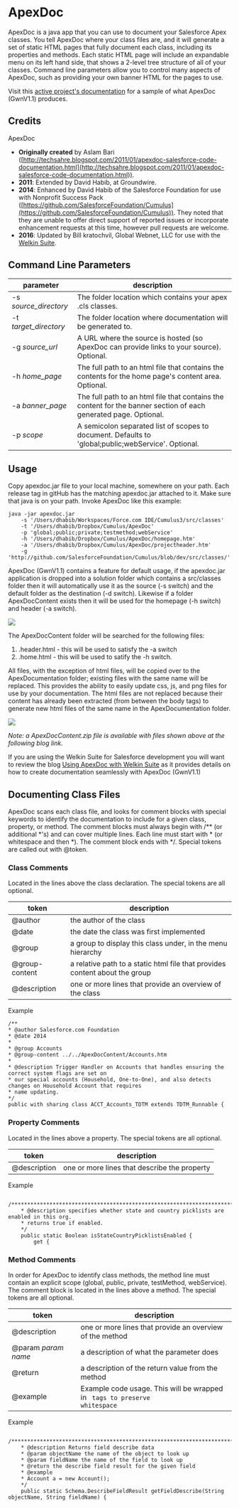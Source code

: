 ApexDoc
=======

ApexDoc is a java app that you can use to document your Salesforce Apex classes.  You tell ApexDoc where your class files are, and it will generate a set of static HTML pages that fully document each class, including its properties and methods.  Each static HTML page will include an expandable menu on its left hand side, that shows a 2-level tree structure of all of your classes.  Command line parameters allow you to control many aspects of ApexDoc, such as providing your own banner HTML for the pages to use.

Visit this [active project's documentation](https://billkrat.github.io/CPT/ApexDocumentation/) for a sample of what ApexDoc (GwnV1.1) produces.

## Credits
ApexDoc 


- **Originally created** by Aslam Bari ([http://techsahre.blogspot.com/2011/01/apexdoc-salesforce-code-documentation.html](http://techsahre.blogspot.com/2011/01/apexdoc-salesforce-code-documentation.html)).  
- **2011**: Extended by David Habib, at Groundwire.  
- **2014**: Enhanced by David Habib of the Salesforce Foundation for use with Nonprofit Success Pack ([https://github.com/SalesforceFoundation/Cumulus](https://github.com/SalesforceFoundation/Cumulus)). They noted that they are unable to offer direct support of reported issues or incorporate enhancement requests at this time, however pull requests are welcome.
- **2016**: Updated by Bill kratochvil, Global Webnet, LLC for use with the [Welkin Suite](https://welkinsuite.com/).
 

## Command Line Parameters
| parameter | description |
|-------------------------- | ---------------------|
| -s *source_directory* | The folder location which contains your apex .cls classes.|
| -t *target_directory* | The folder location where documentation will be generated to.|
| -g *source_url* | A URL where the source is hosted (so ApexDoc can provide links to your source). Optional.|
| -h *home_page* | The full path to an html file that contains the contents for the home page's content area. Optional.|
| -a *banner_page* | The full path to an html file that contains the content for the banner section of each generated page. Optional.|
| -p *scope* | A semicolon separated list of scopes to document.  Defaults to 'global;public;webService'. Optional.|

## Usage
Copy apexdoc.jar file to your local machine, somewhere on your path.  Each release tag in gitHub has the matching apexdoc.jar attached to it.  Make sure that java is on your path.  Invoke ApexDoc like this example:
```
java -jar apexdoc.jar
    -s '/Users/dhabib/Workspaces/Force.com IDE/Cumulus3/src/classes'
    -t '/Users/dhabib/Dropbox/Cumulus/ApexDoc'
    -p 'global;public;private;testmethod;webService'
    -h '/Users/dhabib/Dropbox/Cumulus/ApexDoc/homepage.htm'
    -a '/Users/dhabib/Dropbox/Cumulus/ApexDoc/projectheader.htm'
    -g 'http://github.com/SalesforceFoundation/Cumulus/blob/dev/src/classes/'
```

ApexDoc (GwnV1.1) contains a feature for default usage, if the apexdoc.jar application is dropped into a solution folder which contains a src/classes folder then it will automatically use it as the source (-s switch) and the default folder as the destination (-d switch).   Likewise if a folder ApexDocContent exists then it will be used for the homepage (-h switch) and header (-a switch).  

![](http://www.global-webnet.com/Adventures/image.axd?picture=SolutionFolder.png)

The ApexDocContent folder will be searched for the following files:

1. .header.html - this will be used to satisfy the -a switch
2. .home.html - this will be used to satify the -h switch.

All files, with the exception of html files, will be copied over to the ApexDocumentation folder; existing files with the same name will be replaced.  This provides the ability to easily update css, js, and png files for use by your documentation.  The html files are not replaced because their content has already been extracted (from between the body tags) to generate new html files of the same name in the ApexDocumentation folder.

![](http://www.global-webnet.com/Adventures/image.axd?picture=ApexDocContent.png)

*Note: a ApexDocContent.zip file is available with files shown above at the following blog link.*

If you are using the Welkin Suite for Salesforce development you will want to review the blog [Using ApexDoc with Welkin Suite](http://www.global-webnet.com/Adventures/post/2016/11/25/Using-ApexDoc-with-Welkin-Suite) as it provides details on how to create documentation seamlessly with ApexDoc (GwnV1.1)

## Documenting Class Files
ApexDoc scans each class file, and looks for comment blocks with special keywords to identify the documentation to include for a given class, property, or method.  The comment blocks must always begin with /** (or additional *'s) and can cover multiple lines.  Each line must start with * (or whitespace and then *).  The comment block ends with */.  Special tokens are called out with @token.
### Class Comments
Located in the lines above the class declaration.  The special tokens are all optional.

| token | description |
|-------|-------------|
| @author | the author of the class |
| @date | the date the class was first implemented |
| @group | a group to display this class under, in the menu hierarchy|
| @group-content | a relative path to a static html file that provides content about the group|
| @description | one or more lines that provide an overview of the class|

Example
```
/**
* @author Salesforce.com Foundation
* @date 2014
*
* @group Accounts
* @group-content ../../ApexDocContent/Accounts.htm
*
* @description Trigger Handler on Accounts that handles ensuring the correct system flags are set on
* our special accounts (Household, One-to-One), and also detects changes on Household Account that requires
* name updating.
*/
public with sharing class ACCT_Accounts_TDTM extends TDTM_Runnable {
```

### Property Comments
Located in the lines above a property.  The special tokens are all optional.

| token | description |
|-------|-------------|
| @description | one or more lines that describe the property|

Example
```
    /*******************************************************************************************************
    * @description specifies whether state and country picklists are enabled in this org.
    * returns true if enabled.
    */
    public static Boolean isStateCountryPicklistsEnabled {
        get {
```

### Method Comments
In order for ApexDoc to identify class methods, the method line must contain an explicit scope (global, public, private, testMethod, webService).  The comment block is located in the lines above a method.  The special tokens are all optional.

| token | description |
|-------|-------------|
| @description | one or more lines that provide an overview of the method|
| @param *param name* | a description of what the parameter does|
| @return | a description of the return value from the method|
| @example | Example code usage. This will be wrapped in <code> tags to preserve whitespace|
Example
```
    /*******************************************************************************************************
    * @description Returns field describe data
    * @param objectName the name of the object to look up
    * @param fieldName the name of the field to look up
    * @return the describe field result for the given field
    * @example
    * Account a = new Account();
    */
    public static Schema.DescribeFieldResult getFieldDescribe(String objectName, String fieldName) {
```
